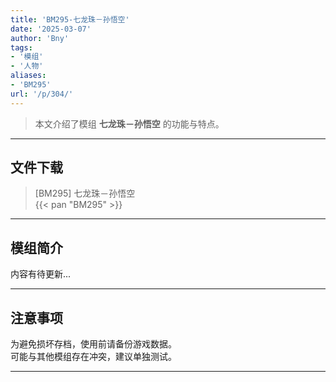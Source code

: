 ```yaml
---
title: 'BM295-七龙珠－孙悟空'
date: '2025-03-07'
author: 'Bny'
tags:
- '模组'
- '人物'
aliases:
- 'BM295'
url: '/p/304/'
---
```


> 本文介绍了模组 **七龙珠－孙悟空** 的功能与特点。

---

## 文件下载

> [BM295] 七龙珠－孙悟空  
{{< pan "BM295" >}}  

---

## 模组简介

>  
内容有待更新...  

---

## 注意事项

>  
为避免损坏存档，使用前请备份游戏数据。  
可能与其他模组存在冲突，建议单独测试。  

---

